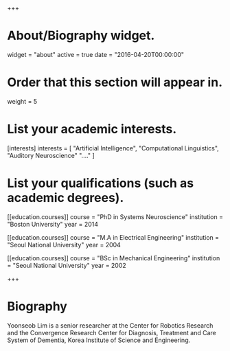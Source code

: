 +++
# About/Biography widget.
widget = "about"
active = true
date = "2016-04-20T00:00:00"

# Order that this section will appear in.
weight = 5

# List your academic interests.
[interests]
  interests = [
    "Artificial Intelligence",
    "Computational Linguistics",
    "Auditory Neuroscience"
	"...."
  ]

# List your qualifications (such as academic degrees).
[[education.courses]]
  course = "PhD in Systems Neuroscience"
  institution = "Boston University"
  year = 2014

[[education.courses]]
  course = "M.A in Electrical Engineering"
  institution = "Seoul National University"
  year = 2004

[[education.courses]]
  course = "BSc in Mechanical Engineering"
  institution = "Seoul National University"
  year = 2002

+++

# Biography

Yoonseob Lim is a senior researcher at the Center for Robotics Research and the Convergence Research Center for Diagnosis, Treatment and Care System of Dementia, Korea Institute of Science and Engineering.
